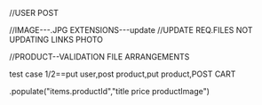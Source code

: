 //USER POST

    
//IMAGE---.JPG EXTENSIONS---update
//UPDATE REQ.FILES NOT UPDATING LINKS PHOTO


//PRODUCT--VALIDATION FILE ARRANGEMENTS

test case 1/2==put user,post product,put product,POST CART



.populate("items.productId","title price productImage")


